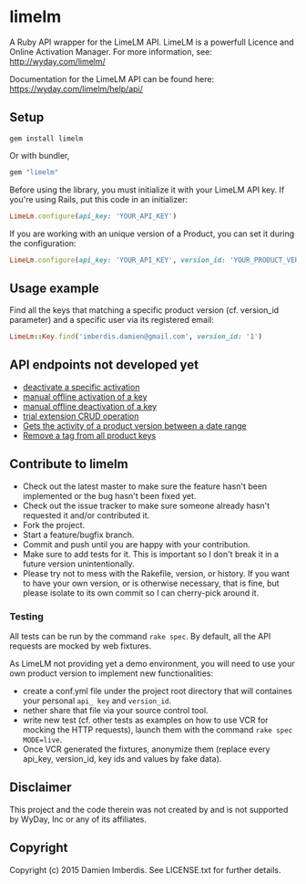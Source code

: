 # limelm

A Ruby API wrapper for the LimeLM API. LimeLM is a powerfull Licence and Online Activation Manager. For more information, see: http://wyday.com/limelm/

Documentation for the LimeLM API can be found here: https://wyday.com/limelm/help/api/

## Setup

	gem install limelm

Or with bundler,

```ruby
gem "limelm"
```	

Before using the library, you must initialize it with your LimeLM API key. If you're using Rails, put this code in an initializer:

```ruby
LimeLm.configure(api_key: 'YOUR_API_KEY')
```

If you are working with an unique version of a Product, you can set it during the configuration: 

```ruby
LimeLm.configure(api_key: 'YOUR_API_KEY', version_id: 'YOUR_PRODUCT_VERSION_ID')
```

## Usage example

Find all the keys that matching a specific product version (cf. version_id parameter) and a specific user via its registered email:

```ruby 
LimeLm::Key.find('imberdis.damien@gmail.com', version_id: '1')
```

## API endpoints not developed yet
* [deactivate a specific activation](https://wyday.com/limelm/help/api/limelm.pkey.deactivate/)
* [manual offline activation of a key](https://wyday.com/limelm/help/api/limelm.pkey.manualActivation/)
* [manual offline deactivation of a key](https://wyday.com/limelm/help/api/limelm.pkey.manualDeactivation/)
* [trial extension CRUD operation](https://wyday.com/limelm/help/api/)
* [Gets the activity of a product version between a date range](https://wyday.com/limelm/help/api/limelm.pkey.activity/)
* [Remove a tag from all product keys](https://wyday.com/limelm/help/api/limelm.tag.delete/)

## Contribute to limelm
 
* Check out the latest master to make sure the feature hasn't been implemented or the bug hasn't been fixed yet.
* Check out the issue tracker to make sure someone already hasn't requested it and/or contributed it.
* Fork the project.
* Start a feature/bugfix branch.
* Commit and push until you are happy with your contribution.
* Make sure to add tests for it. This is important so I don't break it in a future version unintentionally.
* Please try not to mess with the Rakefile, version, or history. If you want to have your own version, or is otherwise necessary, that is fine, but please isolate to its own commit so I can cherry-pick around it.

### Testing

All tests can be run by the command `rake spec`. By default, all the API requests are mocked by web fixtures. 

As LimeLM not providing yet a demo environment, you will need to use your own product version to implement new functionalities:

* create a conf.yml file under the project root directory that will containes your personal `api_ key` and `version_id`.
* nether share that file via your source control tool.
* write new test (cf. other tests as examples on how to use VCR for mocking the HTTP requests), launch them with the command `rake spec MODE=live`.
* Once VCR generated the fixtures, anonymize them (replace every api_key, version_id, key ids and values by fake data).


## Disclaimer

This project and the code therein was not created by and is not supported by WyDay, Inc or any of its affiliates.

## Copyright

Copyright (c) 2015 Damien Imberdis. See LICENSE.txt for
further details.

